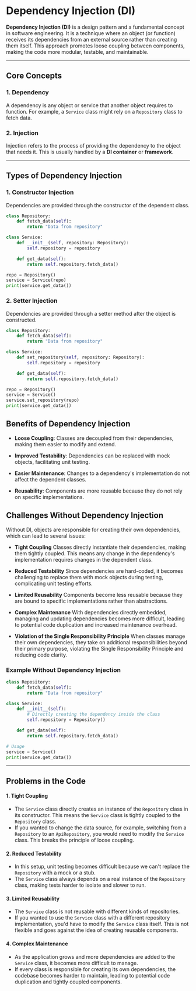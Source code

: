 # Dependency Injection (DI)

**Dependency Injection (DI)** is a design pattern and a fundamental concept in software engineering. It is a technique where an object (or function) receives its dependencies from an external source rather than creating them itself. This approach promotes loose coupling between components, making the code more modular, testable, and maintainable.

---

## Core Concepts

### 1. **Dependency**
A dependency is any object or service that another object requires to function. For example, a `Service` class might rely on a `Repository` class to fetch data.

### 2. **Injection**
Injection refers to the process of providing the dependency to the object that needs it. This is usually handled by a **DI container** or **framework**.

---

## Types of Dependency Injection

### 1. **Constructor Injection**
Dependencies are provided through the constructor of the dependent class.

```py
class Repository:
    def fetch_data(self):
        return "Data from repository"

class Service:
    def __init__(self, repository: Repository):
        self.repository = repository

    def get_data(self):
        return self.repository.fetch_data()

repo = Repository()
service = Service(repo)
print(service.get_data())
```


### 2. **Setter Injection**
Dependencies are provided through a setter method after the object is constructed.
```py
class Repository:
    def fetch_data(self):
        return "Data from repository"

class Service:
    def set_repository(self, repository: Repository):
        self.repository = repository

    def get_data(self):
        return self.repository.fetch_data()

repo = Repository()
service = Service()
service.set_repository(repo)
print(service.get_data())
```

## Benefits of Dependency Injection
- **Loose Coupling**:
Classes are decoupled from their dependencies, making them easier to modify and extend.

- **Improved Testability**:
Dependencies can be replaced with mock objects, facilitating unit testing.

- **Easier Maintenance**:
Changes to a dependency's implementation do not affect the dependent classes.

- **Reusability**:
Components are more reusable because they do not rely on specific implementations.


## Challenges Without Dependency Injection

Without DI, objects are responsible for creating their own dependencies, which can lead to several issues:

- **Tight Coupling**
Classes directly instantiate their dependencies, making them tightly coupled. This means any change in the dependency's implementation requires changes in the dependent class.

- **Reduced Testability**
Since dependencies are hard-coded, it becomes challenging to replace them with mock objects during testing, complicating unit testing efforts.

- **Limited Reusability**
Components become less reusable because they are bound to specific implementations rather than abstractions.

- **Complex Maintenance**
With dependencies directly embedded, managing and updating dependencies becomes more difficult, leading to potential code duplication and increased maintenance overhead.

- **Violation of the Single Responsibility Principle**
When classes manage their own dependencies, they take on additional responsibilities beyond their primary purpose, violating the Single Responsibility Principle and reducing code clarity.


### Example Without Dependency Injection

```py
class Repository:
    def fetch_data(self):
        return "Data from repository"

class Service:
    def __init__(self):
        # Directly creating the dependency inside the class
        self.repository = Repository()

    def get_data(self):
        return self.repository.fetch_data()

# Usage
service = Service()
print(service.get_data())
```


---

## Problems in the Code

#### 1. **Tight Coupling**
- The `Service` class directly creates an instance of the `Repository` class in its constructor. This means the `Service` class is tightly coupled to the `Repository` class.
- If you wanted to change the data source, for example, switching from a `Repository` to an `ApiRepository`, you would need to modify the `Service` class. This breaks the principle of loose coupling.

#### 2. **Reduced Testability**
- In this setup, unit testing becomes difficult because we can't replace the `Repository` with a mock or a stub.
- The `Service` class always depends on a real instance of the `Repository` class, making tests harder to isolate and slower to run.

#### 3. **Limited Reusability**
- The `Service` class is not reusable with different kinds of repositories. 
- If you wanted to use the `Service` class with a different repository implementation, you'd have to modify the `Service` class itself. This is not flexible and goes against the idea of creating reusable components.

#### 4. **Complex Maintenance**
- As the application grows and more dependencies are added to the `Service` class, it becomes more difficult to manage.
- If every class is responsible for creating its own dependencies, the codebase becomes harder to maintain, leading to potential code duplication and tightly coupled components.
